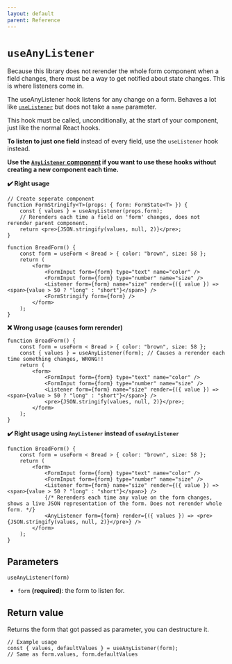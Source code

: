 ```yaml
---
layout: default
parent: Reference
---
```


# `useAnyListener`

Because this library does not rerender the whole form component when a field changes, there must be a way to get notified about state changes. This is where listeners come in.

The useAnyListener hook listens for any change on a form. Behaves a lot like [`useListener`](/typed-react-form/reference/useListener) but does not take a `name` parameter.

This hook must be called, unconditionally, at the start of your component, just like the normal React hooks.

**To listen to just one field** instead of every field, use the `useListener` hook instead.

**Use the [`AnyListener` component](/typed-react-form/reference/AnyListener) if you want to use these hooks without creating a new component each time.**

**✔️ Right usage**

```tsx
// Create seperate component
function FormStringify<T>(props: { form: FormState<T> }) {
    const { values } = useAnyListener(props.form);
    // Rerenders each time a field on 'form' changes, does not rerender parent component.
    return <pre>{JSON.stringify(values, null, 2)}</pre>;
}

function BreadForm() {
    const form = useForm < Bread > { color: "brown", size: 58 };
    return (
        <form>
            <FormInput form={form} type="text" name="color" />
            <FormInput form={form} type="number" name="size" />
            <Listener form={form} name="size" render={({ value }) => <span>{value > 50 ? "long" : "short"}</span>} />
            <FormStringify form={form} />
        </form>
    );
}
```

**❌ Wrong usage (causes form rerender)**

```tsx
function BreadForm() {
    const form = useForm < Bread > { color: "brown", size: 58 };
    const { values } = useAnyListener(form); // Causes a rerender each time something changes, WRONG!!
    return (
        <form>
            <FormInput form={form} type="text" name="color" />
            <FormInput form={form} type="number" name="size" />
            <Listener form={form} name="size" render={({ value }) => <span>{value > 50 ? "long" : "short"}</span>} />
            <pre>{JSON.stringify(values, null, 2)}</pre>;
        </form>
    );
}
```

**✔️ Right usage using `AnyListener` instead of `useAnyListener`**

```tsx
function BreadForm() {
    const form = useForm < Bread > { color: "brown", size: 58 };
    return (
        <form>
            <FormInput form={form} type="text" name="color" />
            <FormInput form={form} type="number" name="size" />
            <Listener form={form} name="size" render={({ value }) => <span>{value > 50 ? "long" : "short"}</span>} />
            {/* Rerenders each time any value on the form changes, shows a live JSON representation of the form. Does not rerender whole form. */}
            <AnyListener form={form} render={({ values }) => <pre>{JSON.stringify(values, null, 2)}</pre>} />
        </form>
    );
}
```

## Parameters

`useAnyListener(form)`

-   `form` **(required)**: the form to listen for.

## Return value

Returns the form that got passed as parameter, you can destructure it.

```tsx
// Example usage
const { values, defaultValues } = useAnyListener(form);
// Same as form.values, form.defaultValues
```
